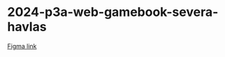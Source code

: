 ﻿# 2024-p3a-web-gamebook-severa-havlas

 [Figma link](https://www.figma.com/design/EU6xHJaTWLEaSeO7a8jYL4/GameBook?node-id=0-1&t=ynOLEaDFrirG9aRw-1)
